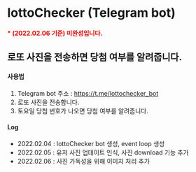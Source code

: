 # lottoChecker (Telegram bot)

**<span style="color:red"> * (2022.02.06 기준) 미완성입니다.</span>**

## 로또 사진을 전송하면 당첨 여부를 알려줍니다.

#### 사용법
1. Telegram bot 주소 : https://t.me/lottochecker_bot
2. 로또 사진을 전송합니다.
3. 토요일 당첨 번호가 나오면 당첨 여부를 알려줍니다.

#### Log
- 2022.02.04 : lottoChecker bot 생성, event loop 생성
- 2022.02.05 : 유저 사진 업데이트 인식, 사진 download 기능 추가
- 2022.02.06 : 사진 가독성을 위해 이미지 처리 추가
